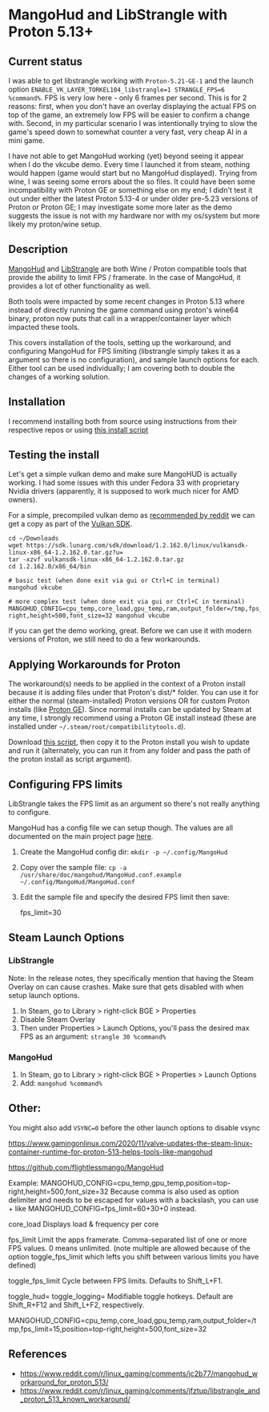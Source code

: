 # MangoHud and LibStrangle with Proton 5.13+

## Current status

I was able to get libstrangle working with `Proton-5.21-GE-1` and the launch option `ENABLE_VK_LAYER_TORKEL104_libstrangle=1 STRANGLE_FPS=6 %command%`. FPS is very low here - only 6 frames per second. This is for 2 reasons: first, when you don't have an overlay displaying the actual FPS on top of the game, an extremely low FPS will be easier to confirm a change with. Second, in my particular scenario I was intentionally trying to slow the game's speed down to somewhat counter a very fast, very cheap AI in a mini game.

I have not able to get MangoHud working (yet) beyond seeing it appear when I do the vkcube demo. Every time I launched it from steam, nothing would happen (game would start but no MangoHud displayed). Trying from wine, I was seeing some errors about the so files. It could have been some incompatibility with Proton GE or something else on my end; I didn't test it out under either the latest Proton 5.13-4 or under older pre-5.23 versions of Proton or Proton GE; I may investigate some more later as the demo suggests the issue is not with my hardware nor with my os/system but more likely my proton/wine setup.

## Description

[MangoHud](https://github.com/flightlessmango/MangoHud) and [LibStrangle](https://gitlab.com/torkel104/libstrangle) are both Wine / Proton compatible tools that provide the ability to limit FPS / framerate. In the case of MangoHud, it provides a lot of other functionality as well.

Both tools were impacted by some recent changes in Proton 5.13 where instead of directly running the game command using proton's wine64 binary, proton now puts that call in a wrapper/container layer which impacted these tools.

This covers installation of the tools, setting up the workaround, and configuring MangoHud for FPS limiting (libstrangle simply takes it as a argument so there is no configuration), and sample launch options for each. Either tool can be used individually; I am covering both to double the changes of a working solution.


## Installation


I recommend installing both from source using instructions from their respective repos or using [this install script](https://raw.githubusercontent.com/zpangwin/linux-gaming-notes/master/workarounds-for-mango-hud-and-libstrangle/install-mango-hud-and-libstrangle.sh)


## Testing the install


Let's get a simple vulkan demo and make sure MangoHUD is actually working. I had some issues with this under Fedora 33 with proprietary Nvidia drivers (apparently, it is supposed to work much nicer for AMD owners).

For a simple, precompiled vulkan demo as [recommended by reddit](https://www.reddit.com/r/vulkan/comments/afmd8p/simple_precompiled_vulkan_demo/) we can get a copy as part of the [Vulkan SDK](https://vulkan.lunarg.com/sdk/home#sdk/downloadConfirm/1.2.162.0).


    cd ~/Downloads
    wget https://sdk.lunarg.com/sdk/download/1.2.162.0/linux/vulkansdk-linux-x86_64-1.2.162.0.tar.gz?u=
    tar -xzvf vulkansdk-linux-x86_64-1.2.162.0.tar.gz
    cd 1.2.162.0/x86_64/bin
     
    # basic test (when done exit via gui or Ctrl+C in terminal)
    mangohud vkcube
    
    # more complex test (when done exit via gui or Ctrl+C in terminal)
    MANGOHUD_CONFIG=cpu_temp,core_load,gpu_temp,ram,output_folder=/tmp,fps_limit=15,position=top-right,height=500,font_size=32 mangohud vkcube
    

If you can get the demo working, great. Before we can use it with modern versions of Proton, we still need to do a few workarounds.


## Applying Workarounds for Proton


The workaround(s) needs to be applied in the context of a Proton install because it is adding files under that Proton's dist/* folder. You can use it for either the normal (steam-installed) Proton versions OR for custom Proton installs (like [Proton GE](https://github.com/GloriousEggroll/proton-ge-custom)). Since normal installs can be updated by Steam at any time, I strongly recommend using a Proton GE install instead (these are installed under `~/.steam/root/compatibilitytools.d`).

Download [this script](https://raw.githubusercontent.com/zpangwin/linux-gaming-notes/master/workarounds-for-mango-hud-and-libstrangle/apply-workarounds-for-proton-5.13.sh), then copy it to the Proton install you wish to update and run it (alternately, you can run it from any folder and pass the path of the proton install as script argument).


## Configuring FPS limits

LibStrangle takes the FPS limit as an argument so there's not really anything to configure.

MangoHud has a config file we can setup though. The values are all documented on the main project page [here](https://github.com/flightlessmango/MangoHud#mangohud_config-and-mangohud_configfile-environment-variables).

1. Create the MangoHud config dir: `mkdir -p ~/.config/MangoHud`
2. Copy over the sample file: `cp -a /usr/share/doc/mangohud/MangoHud.conf.example ~/.config/MangoHud/MangoHud.conf`
3. Edit the sample file and specify the desired FPS limit then save:


    fps_limit=30


## Steam Launch Options

### LibStrangle

Note: In the release notes, they specifically mention that having the Steam Overlay on can cause crashes. Make sure that gets disabled with when setup launch options.

1. In Steam, go to Library > right-click BGE > Properties
2. Disable Steam Overlay
3. Then under Properties > Launch Options, you'll pass the desired max FPS as an argument: `strangle 30 %command%`

### MangoHud

1. In Steam, go to Library > right-click BGE > Properties > Launch Options
2. Add: `mangohud %command%`

## Other:

You might also add `VSYNC=0` before the other launch options to disable vsync





https://www.gamingonlinux.com/2020/11/valve-updates-the-steam-linux-container-runtime-for-proton-513-helps-tools-like-mangohud


https://github.com/flightlessmango/MangoHud

Example: MANGOHUD_CONFIG=cpu_temp,gpu_temp,position=top-right,height=500,font_size=32 Because comma is also used as option delimiter and needs to be escaped for values with a backslash, you can use + like MANGOHUD_CONFIG=fps_limit=60+30+0 instead.


core_load 	Displays load & frequency per core

fps_limit 	Limit the apps framerate. Comma-separated list of one or more FPS values. 0 means unlimited. (note multiple are allowed because of the option toggle_fps_limit which lefts you shift between various limits you have defined)

toggle_fps_limit 	Cycle between FPS limits. Defaults to Shift_L+F1.

toggle_hud=
toggle_logging= 	Modifiable toggle hotkeys. Default are Shift_R+F12 and Shift_L+F2, respectively.


MANGOHUD_CONFIG=cpu_temp,core_load,gpu_temp,ram,output_folder=/tmp,fps_limit=15,position=top-right,height=500,font_size=32




## References

* https://www.reddit.com/r/linux_gaming/comments/jc2b77/mangohud_workaround_for_proton_513/
* https://www.reddit.com/r/linux_gaming/comments/jfztup/libstrangle_and_proton_513_known_workaround/

